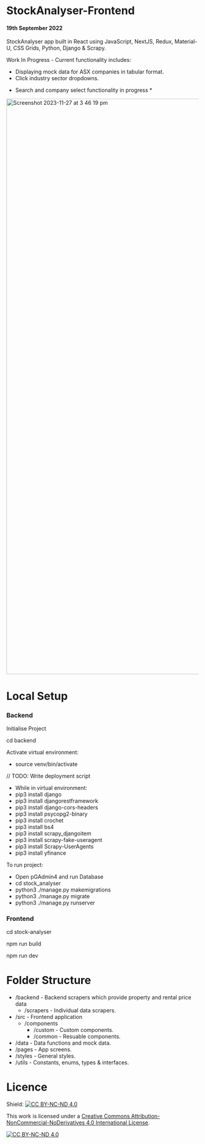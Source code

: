 # StockAnalyser-Frontend

#### 19th September 2022

StockAnalyser app built in React using JavaScript, NextJS, Redux, Material-U, CSS Grids, Python, Django & Scrapy.

Work In Progress - Current functionality includes:
- Displaying mock data for ASX companies in tabular format.
- Click industry sector dropdowns.

* Search and company select functionality in progress *

<img width="1503" alt="Screenshot 2023-11-27 at 3 46 19 pm" src="https://github.com/taylahlucas/StockAnalyser-Frontend/assets/53559103/d83fd2db-4d80-4334-baed-b6f956af294f">

# Local Setup

### Backend
Initialise Project

cd backend

Activate virtual environment:
- source venv/bin/activate

// TODO: Write deployment script
- While in virtual environment:
- pip3 install django
- pip3 install djangorestframework
- pip3 install django-cors-headers
- pip3 install psycopg2-binary
- pip3 install crochet
- pip3 install bs4
- pip3 install scrapy_djangoitem
- pip3 install scrapy-fake-useragent
- pip3 install Scrapy-UserAgents
- pip3 install yfinance

To run project:

- Open pGAdmin4 and run Database
- cd stock_analyser
- python3 ./manage.py makemigrations
- python3 ./manage.py migrate
- python3 ./manage.py runserver

### Frontend
cd stock-analyser

npm run build

npm run dev

# Folder Structure
- /backend - Backend scrapers which provide property and rental price data
    - /scrapers - Individual data scrapers.
- /src - Frontend application
    - /components
        - /custom - Custom components.
        - /common - Resuable components.
- /data - Data functions and mock data.
- /pages - App screens.
- /styles - General styles.
- /utils - Constants, enums, types & interfaces.

# Licence

Shield: [![CC BY-NC-ND 4.0][cc-by-nc-nd-shield]][cc-by-nc-nd]

This work is licensed under a
[Creative Commons Attribution-NonCommercial-NoDerivatives 4.0 International License][cc-by-nc-nd].

[![CC BY-NC-ND 4.0][cc-by-nc-nd-image]][cc-by-nc-nd]

[cc-by-nc-nd]: http://creativecommons.org/licenses/by-nc-nd/4.0/
[cc-by-nc-nd-image]: https://licensebuttons.net/l/by-nc-nd/4.0/88x31.png
[cc-by-nc-nd-shield]: https://img.shields.io/badge/License-CC%20BY--NC--ND%204.0-lightgrey.svg

